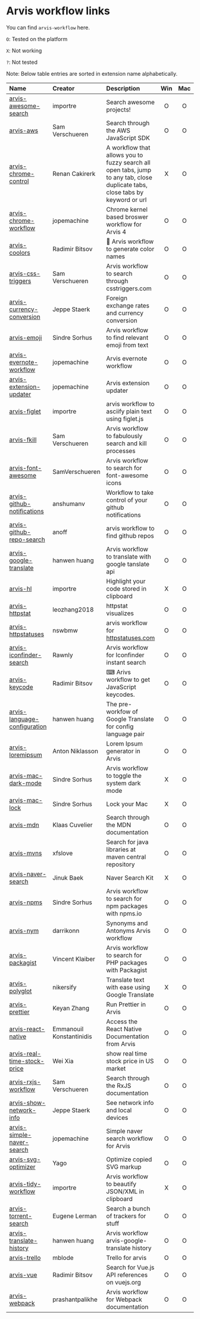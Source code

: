 # Arvis workflow links

You can find `arvis-workflow` here.

`O`: Tested on the platform

`X`: Not working

`?`: Not tested

Note: Below table entries are sorted in extension name alphabetically.

| Name                                                                                                                             | Creator                  | Description                                                                                                                   | Win | Mac | Linux |
| :------------------------------------------------------------------------------------------------------------------------------- | :----------------------- | :---------------------------------------------------------------------------------------------------------------------------- | :-: | :-: | :---: |
| [arvis-awesome-search](https://github.com/arvis-workflows/arvis-awesome-search)                                                  | importre                 | Search awesome projects!                                                                                                      |  O  |  O  |   O   |
| [arvis-aws](https://github.com/arvis-workflows/arvis-aws)                                                                        | Sam Verschueren          | Search through the AWS JavaScript SDK                                                                                         |  O  |  O  |   O   |
| [arvis-chrome-control](https://medium.com/@bit2pixel/how-i-navigate-hundreds-of-tabs-on-chrome-with-jxa-and-alfred-9bbf971af02b) | Renan Cakirerk           | A workflow that allows you to fuzzy search all open tabs, jump to any tab, close duplicate tabs, close tabs by keyword or url |  X  |  O  |   X   |
| [arvis-chrome-workflow](https://github.com/arvis-workflows/arvis-chrome-workflow)                                                | jopemachine              | Chrome kernel based broswer workflow for Arvis 4                                                                              |  O  |  O  |   O   |
| [arvis-coolors](https://github.com/arvis-workflows/arvis-coolors)                                                                | Radimir Bitsov           | 🎨 Arvis workflow to generate color names                                                                                     |  O  |  O  |   O   |
| [arvis-css-triggers](https://github.com/arvis-workflows/arvis-css-triggers)                                                      | Sam Verschueren          | Arvis workflow to search through csstriggers.com                                                                              |  O  |  O  |   O   |
| [arvis-currency-conversion](https://github.com/arvis-workflows/arvis-currency-conversion#readme)                                 | Jeppe Staerk             | Foreign exchange rates and currency conversion                                                                                |  O  |  O  |   O   |
| [arvis-emoji](https://github.com/arvis-workflows/arvis-emoji)                                                                    | Sindre Sorhus            | Arvis workflow to find relevant emoji from text                                                                               |  O  |  O  |   O   |
| [arvis-evernote-workflow](https://github.com/arvis-workflows/arvis-evernote-workflow#readme)                                     | jopemachine              | Arvis evernote workflow                                                                                                       |  O  |  O  |   O   |
| [arvis-extension-updater](https://github.com/arvis-workflows/arvis-extension-updater)                                            | jopemachine              | Arvis extension updater                                                                                                       |  O  |  O  |   O   |
| [arvis-figlet](https://github.com/arvis-workflows/arvis-figlet)                                                                  | importre                 | arvis workflow to asciify plain text using figlet.js                                                                          |  O  |  O  |   O   |
| [arvis-fkill](https://github.com/arvis-workflows/arvis-fkill)                                                                    | Sam Verschueren          | Arvis workflow to fabulously search and kill processes                                                                        |  O  |  O  |   O   |
| [arvis-font-awesome](https://github.com/arvis-workflows/arvis-font-awesome)                                                      | SamVerschueren           | Arvis workflow to search for font-awesome icons                                                                               |  O  |  O  |   O   |
| [arvis-github-notifications](https://github.com/anshumanv)                                                                       | anshumanv                | Workflow to take control of your github notifications                                                                         |  O  |  O  |   O   |
| [arvis-github-repo-search](https://github.com/arvis-workflows/arvis-github-repo-search)                                          | anoff                    | arvis workflow to find github repos                                                                                           |  O  |  O  |   O   |
| [arvis-google-translate](https://github.com/arvis-workflows/arvis-google-translate#readme)                                       | hanwen huang             | Arvis workflow to translate with google tanslate api                                                                          |  O  |  O  |   O   |
| [arvis-hl](https://github.com/arvis-workflows/arvis-hl)                                                                          | importre                 | Highlight your code stored in clipboard                                                                                       |  X  |  O  |   X   |
| [arvis-httpstat](https://github.com/arvis-workflows/arvis-httpstat)                                                              | leozhang2018             | httpstat visualizes                                                                                                           |  O  |  O  |   O   |
| [arvis-httpstatuses](https://github.com/arvis-workflows/arvis-httpstatuses)                                                      | nswbmw                   | arvis workflow for [httpstatuses.com](https://httpstatuses.com)                                                               |  O  |  O  |   O   |
| [arvis-iconfinder-search](https://github.com/arvis-workflows/arvis-iconfinder-search)                                            | Rawnly                   | Arvis workflow for Iconfinder instant search                                                                                  |  O  |  O  |   O   |
| [arvis-keycode](https://github.com/arvis-workflows/arvis-keycode)                                                                | Radimir Bitsov           | ⌨ Arivs workflow to get JavaScript keycodes.                                                                                  |  O  |  O  |   O   |
| [arvis-language-configuration](https://github.com/arvis-workflows/arvis-language-configuration#readme)                           | hanwen huang             | The pre-workfow of Google Translate for config language pair                                                                  |  O  |  O  |   O   |
| [arvis-loremipsum](https://github.com/arvis-workflows/arvis-loremipsum)                                                          | Anton Niklasson          | Lorem Ipsum generator in Arvis                                                                                                |  O  |  O  |   O   |
| [arvis-mac-dark-mode](https://github.com/arvis-workflows/arvis-mac-dark-mode)                                                    | Sindre Sorhus            | Arvis workflow to toggle the system dark mode                                                                                 |  X  |  O  |   X   |
| [arvis-mac-lock](https://github.com/arvis-workflows/arvis-mac-lock)                                                              | Sindre Sorhus            | Lock your Mac                                                                                                                 |  X  |  O  |   X   |
| [arvis-mdn](https://github.com/arvis-workflows/arvis-mdn)                                                                        | Klaas Cuvelier           | Search through the MDN documentation                                                                                          |  O  |  O  |   O   |
| [arvis-mvns](https://github.com/arvis-workflows/arvis-mvns)                                                                      | xfslove                  | Search for java libraries at maven central repository                                                                         |  O  |  O  |   O   |
| [arvis-naver-search](https://www.jinukbaek.com/blog/ko/archives/216)                                                             | Jinuk Baek               | Naver Search Kit                                                                                                              |  X  |  O  |   O   |
| [arvis-npms](https://github.com/arvis-workflows/arvis-npms)                                                                      | Sindre Sorhus            | Arvis workflow to search for npm packages with npms.io                                                                        |  O  |  O  |   O   |
| [arvis-nym](https://github.com/arvis-workflows/arvis-nym#readme)                                                                 | darrikonn                | Synonyms and Antonyms Arvis workflow                                                                                          |  O  |  O  |   O   |
| [arvis-packagist](https://github.com/arvis-workflows/arvis-packagist)                                                            | Vincent Klaiber          | Arvis workflow to search for PHP packages with Packagist                                                                      |  O  |  O  |   O   |
| [arvis-polyglot](https://github.com/arvis-workflows/arvis-polyglot)                                                              | nikersify                | Translate text with ease using Google Translate                                                                               |  X  |  O  |   X   |
| [arvis-prettier](https://github.com/arvis-workflows/arvis-prettier)                                                              | Keyan Zhang              | Run Prettier in Arvis                                                                                                         |  O  |  O  |   O   |
| [arvis-react-native](https://github.com/arvis-workflows/arvis-react-native)                                                      | Emmanouil Konstantinidis | Access the React Native Documentation from Arvis                                                                              |  O  |  O  |   O   |
| [arvis-real-time-stock-price](http://weixia.info/)                                                                               | Wei Xia                  | show real time stock price in US market                                                                                       |  O  |  O  |   O   |
| [arvis-rxjs-workflow](https://github.com/arvis-workflows/arvis-rxjs)                                                             | Sam Verschueren          | Search through the RxJS documentation                                                                                         |  O  |  O  |   O   |
| [arvis-show-network-info](https://github.com/arvis-workflows/arvis-show-network-info#readme)                                     | Jeppe Staerk             | See network info and local devices                                                                                            |  O  |  O  |   O   |
| [arvis-simple-naver-search](https://github.com/arvis-workflows/arvis-simple-naver-search)                                        | jopemachine              | Simple naver search workflow for Arvis                                                                                        |  O  |  O  |   O   |
| [arvis-svg-optimizer](https://github.com/arvis-workflows/arvis-svg-optimizer)                                                    | Yago                     | Optimize copied SVG markup                                                                                                    |  O  |  O  |   O   |
| [arvis-tidy-workflow](https://github.com/arvis-workflows/arvis-tidy-workflow)                                                    | importre                 | Arvis workflow to beautify JSON/XML in clipboard                                                                              |  X  |  O  |   O   |
| [arvis-torrent-search](https://github.com/arvis-workflows/arvis-torrent-search)                                                  | Eugene Lerman            | Search a bunch of trackers for stuff                                                                                          |  O  |  O  |   O   |
| [arvis-translate-history](https://github.com/arvis-workflows/arvis-translate-history#readme)                                     | hanwen huang             | Arvis workflow arvis-google-translate history                                                                                 |  O  |  O  |   O   |
| [arvis-trello](https://github.com/arvis-workflows/arvis-trello#readme)                                                           | mblode                   | Trello for arvis                                                                                                              |  O  |  O  |   O   |
| [arvis-vue](https://github.com/arvis-workflows/arvis-vue)                                                                        | Radimir Bitsov           | Search for Vue.js API references on vuejs.org                                                                                 |  O  |  O  |   O   |
| [arvis-webpack](https://github.com/arvis-workflows/arvis-webpack)                                                                | prashantpalikhe          | Arvis workflow for Webpack documentation                                                                                      |  O  |  O  |   O   |
